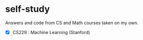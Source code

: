 # self-study

Answers and code from CS and Math courses taken on my own. 

- [x] CS229 : Machine Learning (Stanford)
